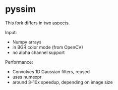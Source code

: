 # pyssim

This fork differs in two aspects.

Input:
 * Numpy arrays
 * in BGR color mode (from OpenCV)
 * no alpha channel support

Performance:

 * Convolves 1D Gaussian filters, reused
 * uses numexpr
 * around 3-10x speedup, depending on image size
